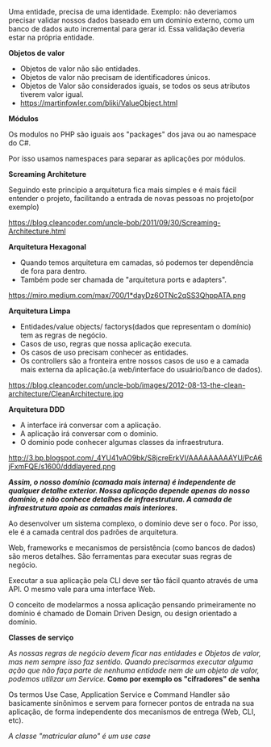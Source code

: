 Uma entidade, precisa de uma identidade.
Exemplo: não deveriamos precisar validar nossos dados baseado em um dominio externo, como um banco de dados auto incremental para gerar id. Essa validação deveria estar na própria entidade.


**Objetos de valor**
 - Objetos de valor não são entidades.
 - Objetos de valor não precisam de identificadores únicos.
 - Objetos de Valor são considerados iguais, se todos os seus atributos tiverem valor igual.
 - https://martinfowler.com/bliki/ValueObject.html


**Módulos**

Os modulos no PHP são iguais aos "packages" dos java ou ao namespace do C#.

Por isso usamos namespaces para separar as aplicações por módulos.


**Screaming Architeture**

Seguindo este principio a arquitetura fica mais simples e é mais fácil entender o projeto, facilitando a entrada de novas pessoas no projeto(por exemplo)

https://blog.cleancoder.com/uncle-bob/2011/09/30/Screaming-Architecture.html


**Arquitetura Hexagonal**
 - Quando temos arquitetura em camadas, só podemos ter dependência de fora para dentro.
 - Também pode ser chamada de "arquitetura ports e adapters".


https://miro.medium.com/max/700/1*dayDz6OTNc2qSS3QhppATA.png


**Arquitetura Limpa**
 - Entidades/value objects/ factorys(dados que representam o domínio) tem as regras de negócio.
 - Casos de uso, regras que nossa aplicação executa.
 - Os casos de uso precisam conhecer as entidades.
 - Os controllers são a fronteira entre nossos casos de uso e a camada mais externa da aplicação.(a web/interface do usuário/banco de dados).


https://blog.cleancoder.com/uncle-bob/images/2012-08-13-the-clean-architecture/CleanArchitecture.jpg


**Arquitetura DDD**
 - A interface irá conversar com a aplicação.
 - A aplicação irá conversar com o dominio.
 - O dominio pode conhecer algumas classes da infraestrutura.


http://3.bp.blogspot.com/_4YU41vAO9bk/S8jcreErkVI/AAAAAAAAAYU/PcA6jFxmFQE/s1600/dddlayered.png


**_Assim, o nosso domínio (camada mais interna) é independente de qualquer detalhe exterior. Nossa aplicação depende apenas do nosso domínio, e não conhece detalhes de infraestrutura. A camada de infraestrutura apoia as camadas mais interiores._**


Ao desenvolver um sistema complexo, o domínio deve ser o foco. Por isso, ele é a camada central dos padrões de arquitetura.

Web, frameworks e mecanismos de persistência (como bancos de dados) são meros detalhes. São ferramentas para executar suas regras de negócio.

Executar a sua aplicação pela CLI deve ser tão fácil quanto através de uma API. O mesmo vale para uma interface Web.

O conceito de modelarmos a nossa aplicação pensando primeiramente no domínio é chamado de Domain Driven Design, ou design orientado a domínio.


**Classes de serviço**

_As nossas regras de negócio devem ficar nas entidades e Objetos de valor, mas nem sempre isso faz sentido. Quando precisarmos executar alguma ação que não faça parte de nenhuma entidade nem de um objeto de valor, podemos utilizar um Service._ **Como por exemplo os "cifradores" de senha**

Os termos Use Case, Application Service e Command Handler são basicamente sinônimos e servem para fornecer pontos de entrada na sua aplicação, de forma independente dos mecanismos de entrega (Web, CLI, etc).

_A classe "matricular aluno" é um use case_